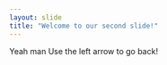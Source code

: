 ```yaml
---
layout: slide
title: "Welcome to our second slide!"
---
```

Yeah man
Use the left arrow to go back!
